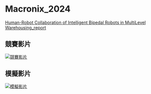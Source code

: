 # Macronix_2024
[Human-Robot Collaboration of Intelligent Bipedal Robots in MultiLevel Warehousing_report](https://github.com/Kuan-Ting-Cho/Macronix_2024/blob/main/Human-Robot%20Collaboration%20of%20Intelligent%20Bipedal%20Robots%20in%20MultiLevel%20Warehousing.pdf)
## 競賽影片
[![競賽影片](https://img.youtube.com/vi/QOL8G59Ion0/0.jpg)](https://www.youtube.com/watch?v=QOL8G59Ion0)
## 模擬影片
[![模擬影片](https://img.youtube.com/vi/DtHmWgVyCPI/0.jpg)](https://www.youtube.com/watch?v=DtHmWgVyCPI)

